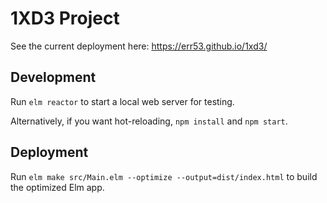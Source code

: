 # 1XD3 Project

See the current deployment here:
https://err53.github.io/1xd3/

## Development

Run `elm reactor` to start a local web server for testing.

Alternatively, if you want hot-reloading, `npm install` and `npm start`.

## Deployment

Run `elm make src/Main.elm --optimize --output=dist/index.html` to build the optimized Elm app.